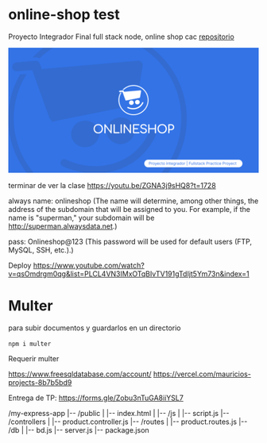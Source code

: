# online-shop test
Proyecto Integrador Final full stack node, online shop cac
[repositorio](https://github.com/coxmau77/online-shop)

![](./public/images/web-images/Social%20Preview%20-%20github.png)

terminar de ver la clase https://youtu.be/ZGNA3j9sHQ8?t=1728

always 
name: onlineshop (The name will determine, among other things, the address of the subdomain that will be assigned to you. For example, if the name is "superman," your subdomain will be http://superman.alwaysdata.net.)

pass: Onlineshop@123 (This password will be used for default users (FTP, MySQL, SSH, etc.).)

Deploy
https://www.youtube.com/watch?v=qsOmdrgm0qg&list=PLCL4VN3IMxOTqBIvTV191gTdIjt5Ym73n&index=1


# Multer

para subir documentos y guardarlos en un directorio

``npm i multer``

Requerir multer

https://www.freesqldatabase.com/account/
https://vercel.com/mauricios-projects-8b7b5bd9 

Entrega de TP: https://forms.gle/Zobu3nTuGA8iiYSL7 


/my-express-app
|-- /public
|   |-- index.html
|   |-- /js
|       |-- script.js
|-- /controllers
|   |-- product.controller.js
|-- /routes
|   |-- product.routes.js
|-- /db
|   |-- bd.js
|-- server.js
|-- package.json